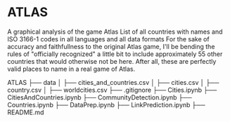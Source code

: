 # ATLAS
A graphical analysis of the game Atlas
List of all countries with names and ISO 3166-1 codes in all languages and all data formats
For the sake of accuracy and faithfullness to the original Atlas game, I'll be bending the rules of "officially recognized" a little bit to include approximately 55 other countries that would otherwise not be here. After all, these are perfectly valid places to name in a real game of Atlas.

ATLAS
├── data
│   ├── cities_and_countries.csv
│   ├── cities.csv
│   ├── country.csv
│   ├── worldcities.csv
├── .gitignore
├── Cities.ipynb
├── CitiesAndCountries.ipynb
├── CommunityDetection.ipynb
├── Countries.ipynb
├── DataPrep.ipynb
├── LinkPrediction.ipynb
├── README.md
